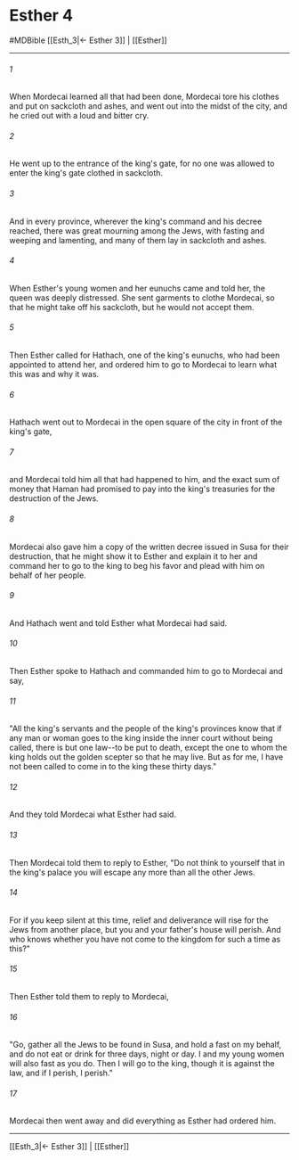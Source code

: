 # Esther 4
#MDBible
[[Esth_3|← Esther 3]] | [[Esther]]

***

###### 1 

When Mordecai learned all that had been done, Mordecai tore his clothes and put on sackcloth and ashes, and went out into the midst of the city, and he cried out with a loud and bitter cry. 

###### 2 

He went up to the entrance of the king's gate, for no one was allowed to enter the king's gate clothed in sackcloth. 

###### 3 

And in every province, wherever the king's command and his decree reached, there was great mourning among the Jews, with fasting and weeping and lamenting, and many of them lay in sackcloth and ashes. 

###### 4 

When Esther's young women and her eunuchs came and told her, the queen was deeply distressed. She sent garments to clothe Mordecai, so that he might take off his sackcloth, but he would not accept them. 

###### 5 

Then Esther called for Hathach, one of the king's eunuchs, who had been appointed to attend her, and ordered him to go to Mordecai to learn what this was and why it was. 

###### 6 

Hathach went out to Mordecai in the open square of the city in front of the king's gate, 

###### 7 

and Mordecai told him all that had happened to him, and the exact sum of money that Haman had promised to pay into the king's treasuries for the destruction of the Jews. 

###### 8 

Mordecai also gave him a copy of the written decree issued in Susa for their destruction, that he might show it to Esther and explain it to her and command her to go to the king to beg his favor and plead with him on behalf of her people. 

###### 9 

And Hathach went and told Esther what Mordecai had said. 

###### 10 

Then Esther spoke to Hathach and commanded him to go to Mordecai and say, 

###### 11 

"All the king's servants and the people of the king's provinces know that if any man or woman goes to the king inside the inner court without being called, there is but one law--to be put to death, except the one to whom the king holds out the golden scepter so that he may live. But as for me, I have not been called to come in to the king these thirty days." 

###### 12 

And they told Mordecai what Esther had said. 

###### 13 

Then Mordecai told them to reply to Esther, "Do not think to yourself that in the king's palace you will escape any more than all the other Jews. 

###### 14 

For if you keep silent at this time, relief and deliverance will rise for the Jews from another place, but you and your father's house will perish. And who knows whether you have not come to the kingdom for such a time as this?" 

###### 15 

Then Esther told them to reply to Mordecai, 

###### 16 

"Go, gather all the Jews to be found in Susa, and hold a fast on my behalf, and do not eat or drink for three days, night or day. I and my young women will also fast as you do. Then I will go to the king, though it is against the law, and if I perish, I perish." 

###### 17 

Mordecai then went away and did everything as Esther had ordered him. 

***

[[Esth_3|← Esther 3]] | [[Esther]]
